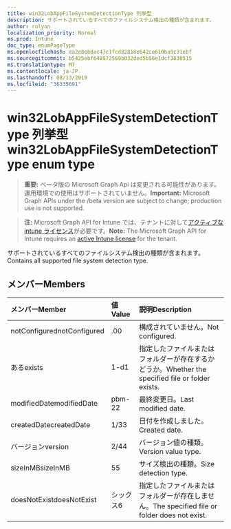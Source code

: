 ```yaml
---
title: win32LobAppFileSystemDetectionType 列挙型
description: サポートされているすべてのファイルシステム検出の種類が含まれます。
author: rolyon
localization_priority: Normal
ms.prod: Intune
doc_type: enumPageType
ms.openlocfilehash: ea2e8ebdac47c1fcd82818e642ce610ba9c31ebf
ms.sourcegitcommit: b5425ebf648572569b032ded5b56e1dcf3830515
ms.translationtype: MT
ms.contentlocale: ja-JP
ms.lasthandoff: 08/13/2019
ms.locfileid: "36335691"
---
```

# <a name="win32lobappfilesystemdetectiontype-enum-type"></a><span data-ttu-id="da774-103">win32LobAppFileSystemDetectionType 列挙型</span><span class="sxs-lookup"><span data-stu-id="da774-103">win32LobAppFileSystemDetectionType enum type</span></span>

> <span data-ttu-id="da774-104">**重要:** ベータ版の Microsoft Graph Api は変更される可能性があります。運用環境での使用はサポートされていません。</span><span class="sxs-lookup"><span data-stu-id="da774-104">**Important:** Microsoft Graph APIs under the /beta version are subject to change; production use is not supported.</span></span>

> <span data-ttu-id="da774-105">**注:** Microsoft Graph API for Intune では、テナントに対して[アクティブな intune ライセンス](https://go.microsoft.com/fwlink/?linkid=839381)が必要です。</span><span class="sxs-lookup"><span data-stu-id="da774-105">**Note:** The Microsoft Graph API for Intune requires an [active Intune license](https://go.microsoft.com/fwlink/?linkid=839381) for the tenant.</span></span>

<span data-ttu-id="da774-106">サポートされているすべてのファイルシステム検出の種類が含まれます。</span><span class="sxs-lookup"><span data-stu-id="da774-106">Contains all supported file system detection type.</span></span>

## <a name="members"></a><span data-ttu-id="da774-107">メンバー</span><span class="sxs-lookup"><span data-stu-id="da774-107">Members</span></span>
|<span data-ttu-id="da774-108">メンバー</span><span class="sxs-lookup"><span data-stu-id="da774-108">Member</span></span>|<span data-ttu-id="da774-109">値</span><span class="sxs-lookup"><span data-stu-id="da774-109">Value</span></span>|<span data-ttu-id="da774-110">説明</span><span class="sxs-lookup"><span data-stu-id="da774-110">Description</span></span>|
|:---|:---|:---|
|<span data-ttu-id="da774-111">notConfigured</span><span class="sxs-lookup"><span data-stu-id="da774-111">notConfigured</span></span>|<span data-ttu-id="da774-112">.0</span><span class="sxs-lookup"><span data-stu-id="da774-112">0</span></span>|<span data-ttu-id="da774-113">構成されていません。</span><span class="sxs-lookup"><span data-stu-id="da774-113">Not configured.</span></span>|
|<span data-ttu-id="da774-114">ある</span><span class="sxs-lookup"><span data-stu-id="da774-114">exists</span></span>|<span data-ttu-id="da774-115">1-d</span><span class="sxs-lookup"><span data-stu-id="da774-115">1</span></span>|<span data-ttu-id="da774-116">指定したファイルまたはフォルダーが存在するかどうか。</span><span class="sxs-lookup"><span data-stu-id="da774-116">Whether the specified file or folder exists.</span></span>|
|<span data-ttu-id="da774-117">modifiedDate</span><span class="sxs-lookup"><span data-stu-id="da774-117">modifiedDate</span></span>|<span data-ttu-id="da774-118">pbm-2</span><span class="sxs-lookup"><span data-stu-id="da774-118">2</span></span>|<span data-ttu-id="da774-119">最終変更日。</span><span class="sxs-lookup"><span data-stu-id="da774-119">Last modified date.</span></span>|
|<span data-ttu-id="da774-120">createdDate</span><span class="sxs-lookup"><span data-stu-id="da774-120">createdDate</span></span>|<span data-ttu-id="da774-121">1/3</span><span class="sxs-lookup"><span data-stu-id="da774-121">3</span></span>|<span data-ttu-id="da774-122">日付を作成しました。</span><span class="sxs-lookup"><span data-stu-id="da774-122">Created date.</span></span>|
|<span data-ttu-id="da774-123">バージョン</span><span class="sxs-lookup"><span data-stu-id="da774-123">version</span></span>|<span data-ttu-id="da774-124">2/4</span><span class="sxs-lookup"><span data-stu-id="da774-124">4</span></span>|<span data-ttu-id="da774-125">バージョン値の種類。</span><span class="sxs-lookup"><span data-stu-id="da774-125">Version value type.</span></span>|
|<span data-ttu-id="da774-126">sizeInMB</span><span class="sxs-lookup"><span data-stu-id="da774-126">sizeInMB</span></span>|<span data-ttu-id="da774-127">5</span><span class="sxs-lookup"><span data-stu-id="da774-127">5</span></span>|<span data-ttu-id="da774-128">サイズ検出の種類。</span><span class="sxs-lookup"><span data-stu-id="da774-128">Size detection type.</span></span>|
|<span data-ttu-id="da774-129">doesNotExist</span><span class="sxs-lookup"><span data-stu-id="da774-129">doesNotExist</span></span>|<span data-ttu-id="da774-130">シックス</span><span class="sxs-lookup"><span data-stu-id="da774-130">6</span></span>|<span data-ttu-id="da774-131">指定したファイルまたはフォルダーが存在しません。</span><span class="sxs-lookup"><span data-stu-id="da774-131">The specified file or folder does not exist.</span></span>|



